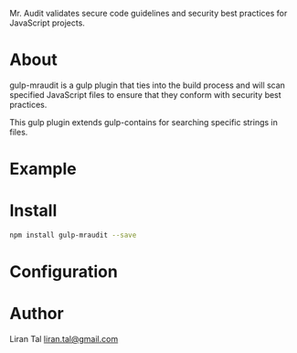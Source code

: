 Mr. Audit validates secure code guidelines and security best practices for
JavaScript projects.

# About

gulp-mraudit is a gulp plugin that ties into the build process and will scan
specified JavaScript files to ensure that they conform with security best
practices.

This gulp plugin extends gulp-contains for searching specific strings in files.

# Example

# Install

```bash
npm install gulp-mraudit --save
```

# Configuration

# Author

Liran Tal <liran.tal@gmail.com>
